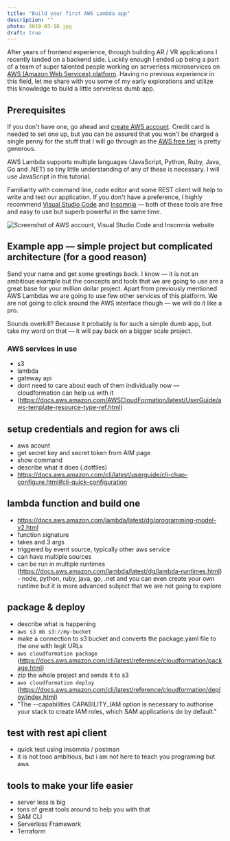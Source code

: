 ```yaml
---
title: "Build your first AWS Lambda app"
description: ""
photo: 2019-03-18.jpg
draft: true
---
```


After years of frontend experience, through building AR / VR applications I recently landed on a backend side. Luckily enough I ended up being a part of a team of super talented people working on serverless microservices on [AWS (Amazon Web Services) platform](https://aws.amazon.com/). Having no previous experience in this field, let me share with you some of my early explorations and utilize this knowledge to build a little serverless dumb app.

## Prerequisites

If you don't have one, go ahead and [create AWS account](https://portal.aws.amazon.com/billing/signup). Credit card is needed to set one up, but you can be assured that you won't be charged a single penny for the stuff that I will go through as the [AWS free tier](https://aws.amazon.com/free/) is pretty generous.

AWS Lambda supports multiple languages (JavaScript, Python, Ruby, Java, Go and .NET) so tiny little understanding of any of these is necessary. I will use JavaScript in this tutorial.

Familiarity with command line, code editor and some REST client will help to write and test our application. If you don't have a preference, I highly recommend [Visual Studio Code](https://code.visualstudio.com/) and [Insomnia](https://insomnia.rest/) — both of these tools are free and easy to use but superb powerful in the same time.

![Screenshot of AWS account, Visual Studio Code and Insomnia website](/photos/2019-03-18-1.jpg)

## Example app — simple project but complicated architecture (for a good reason)

Send your name and get some greetings back. I know — it is not an ambitious example but the concepts and tools that we are going to use are a great base for your million dollar project. Apart from previously mentioned AWS Lambdas we are going to use few other services of this platform. We are not going to click around the AWS interface though — we will do it like a pro.

Sounds overkill? Because it probably is for such a simple dumb app, but take my word on that — it will pay back on a bigger scale project.

### AWS services in use

- s3
- lambda
- gateway api
- dont need to care about each of them individually now — cloudformation can help us with it
- (https://docs.aws.amazon.com/AWSCloudFormation/latest/UserGuide/aws-template-resource-type-ref.html)

## setup credentials and region for aws cli

- aws acount
- get secret key and secret token from AIM page
- show command
- describe what it does (.dotfiles)
- https://docs.aws.amazon.com/cli/latest/userguide/cli-chap-configure.html#cli-quick-configuration

## lambda function and build one

- https://docs.aws.amazon.com/lambda/latest/dg/programming-model-v2.html
- function signature
- takes and 3 args
- triggered by event source, typically other aws service
- can have multiple sources
- can be run in multiple runtimes (https://docs.aws.amazon.com/lambda/latest/dg/lambda-runtimes.html) - node, python, ruby, java, go, .net and you can even create your own runtime but it is more advanced subject that we are not going to explore

## package &  deploy

- describe what is happening
- `aws s3 mb s3://my-bucket`
- make a connection to s3 bucket and converts the package.yaml file to the one with legit URLs
- `aws cloudformation package` (https://docs.aws.amazon.com/cli/latest/reference/cloudformation/package.html)
- zip the whole project and sends it to s3
- `aws cloudformation deploy` (https://docs.aws.amazon.com/cli/latest/reference/cloudformation/deploy/index.html)
- "The --capabilities CAPABILITY_IAM option is necessary to authorise your stack to create IAM roles, which SAM applications do by default."

## test with rest api client

- quick test using insomnia / postman
- it is not tooo ambitious, but i am not here to teach you programing but aws

## tools to make your life easier

- server less is big
- tons of great tools around to help you with that
- SAM CLI
- Serverless Framework
- Terraform
